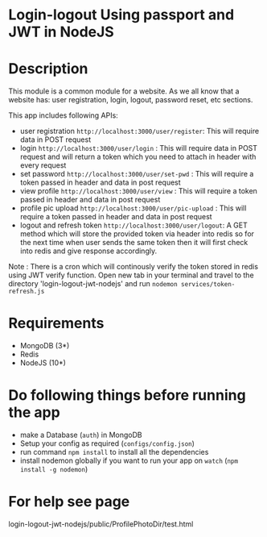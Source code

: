 
# Login-logout Using passport and JWT in NodeJS #

# Description
This module is a common module for a website. As we all know that a website has: user registration, login, logout, password reset, etc sections.

This app includes following APIs:
- user registration `http://localhost:3000/user/register`: This will require data in POST request
- login `http://localhost:3000/user/login` :  This will require data in POST request and will return a token which you need to attach in header with every request
- set password `http://localhost:3000/user/set-pwd` : This will require a token passed in header and data in post request
- view profile `http://localhost:3000/user/view` : This will require a token passed in header and data in post request
- profile pic upload `http://localhost:3000/user/pic-upload` : This will require a token passed in header and data in post request
- logout and refresh token `http://localhost:3000/user/logout`: A GET method which will store the provided token via header into redis so for the next time when user sends the same token then it will first check into redis and give response accordingly. 

Note : There is a cron which will continously verify the token stored in redis using JWT verify function. Open new tab in your terminal and travel to the directory 'login-logout-jwt-nodejs' and run `nodemon services/token-refresh.js`

# Requirements
- MongoDB (3*)
- Redis
- NodeJS (10*)

# Do following things before running the app
- make a Database (`auth`) in MongoDB
- Setup your config as required (`configs/config.json`)
- run command `npm install` to install all the dependencies
- install nodemon globally if you want to run your app on `watch` (`npm install -g nodemon`)

# For help see page
login-logout-jwt-nodejs/public/ProfilePhotoDir/test.html
